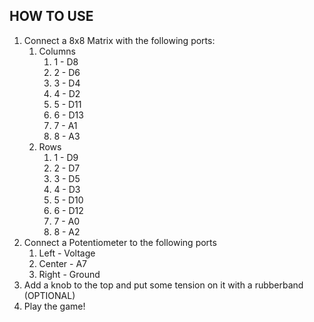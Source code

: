 ## HOW TO USE

1. Connect a 8x8 Matrix with the following ports:
   1. Columns
        1. 1 - D8
        2. 2 - D6
        3. 3 - D4
        4. 4 - D2
        5. 5 - D11
        6. 6 - D13
        7. 7 - A1
        8. 8 - A3
   2. Rows
        1. 1 - D9
        2. 2 - D7
        3. 3 - D5
        4. 4 - D3
        5. 5 - D10
        6. 6 - D12
        7. 7 - A0
        8. 8 - A2
2. Connect a Potentiometer to the following ports
    1. Left - Voltage
    2. Center - A7
    3. Right - Ground
3. Add a knob to the top and put some tension on it with a rubberband (OPTIONAL)
4. Play the game!
